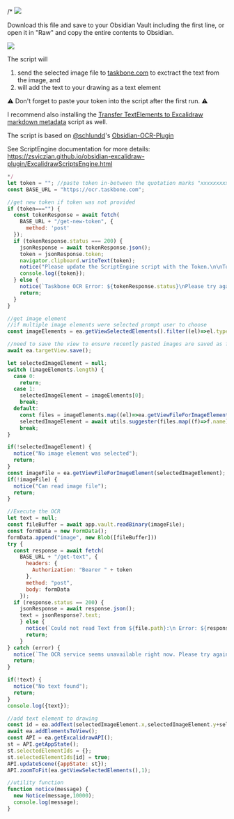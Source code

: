 /*
![](https://raw.githubusercontent.com/zsviczian/obsidian-excalidraw-plugin/master/images/scripts-download-raw.jpg)

Download this file and save to your Obsidian Vault including the first line, or open it in "Raw" and copy the entire contents to Obsidian.

![](https://raw.githubusercontent.com/zsviczian/obsidian-excalidraw-plugin/master/images/scripts-ocr.jpg)

The script will 
  1) send the selected image file to [taskbone.com](https://taskbone.com) to exctract the text from the image, and
  2) will add the text to your drawing as a text element

⚠ Don't forget to paste your token into the script after the first run. ⚠

I recommend also installing the [Transfer TextElements to Excalidraw markdown metadata](Transfer%20TextElements%20to%20Excalidraw%20markdown%metadata.md) script as well.

The script is based on [@schlundd](https://github.com/schlundd)'s [Obsidian-OCR-Plugin](https://github.com/schlundd/obsidian-ocr-plugin)

See ScriptEngine documentation for more details:
https://zsviczian.github.io/obsidian-excalidraw-plugin/ExcalidrawScriptsEngine.html

```javascript
*/
let token = ""; //paste token in-between the quotation marks "xxxxxxxxxx"
const BASE_URL = "https://ocr.taskbone.com";

//get new token if token was not provided
if (token==="") {
  const tokenResponse = await fetch(
	BASE_URL + "/get-new-token", {
	  method: 'post'
  });
  if (tokenResponse.status === 200) {
    jsonResponse = await tokenResponse.json();
	token = jsonResponse.token;
	navigator.clipboard.writeText(token);
	notice("Please update the ScriptEngine script with the Token.\n\nToken is on the clipboard and in Developer Console.");
	console.log({token});
  } else {
	notice(`Taskbone OCR Error: ${tokenResponse.status}\nPlease try again later.`);
	return;
  }
}

//get image element
//if multiple image elements were selected prompt user to choose
const imageElements = ea.getViewSelectedElements().filter((el)=>el.type==="image");

//need to save the view to ensure recently pasted images are saved as files
await ea.targetView.save(); 

let selectedImageElement = null;
switch (imageElements.length) {
  case 0: 
    return;
  case 1: 
    selectedImageElement = imageElements[0];
    break;
  default:
	const files = imageElements.map((el)=>ea.getViewFileForImageElement(el));
	selectedImageElement = await utils.suggester(files.map((f)=>f.name),imageElements);
    break;
}

if(!selectedImageElement) {
  notice("No image element was selected");
  return;
}
const imageFile = ea.getViewFileForImageElement(selectedImageElement);
if(!imageFile) {
  notice("Can read image file");
  return;
}

//Execute the OCR
let text = null;
const fileBuffer = await app.vault.readBinary(imageFile);
const formData = new FormData();
formData.append("image", new Blob([fileBuffer]))
try {
  const response = await fetch(
	BASE_URL + "/get-text", { 
	  headers: {
		Authorization: "Bearer " + token
	  },
	  method: "post",
	  body: formData
	});
  if (response.status == 200) {
	jsonResponse = await response.json();
	text = jsonResponse?.text;
	} else {
	  notice(`Could not read Text from ${file.path}:\n Error: ${response.status}`);
	  return;
	}
} catch (error) {
  notice(`The OCR service seems unavailable right now. Please try again later.`);
  return;
}

if(!text) {
  notice("No text found");
  return;
}
console.log({text});

//add text element to drawing
const id = ea.addText(selectedImageElement.x,selectedImageElement.y+selectedImageElement.height,text);
await ea.addElementsToView();
const API = ea.getExcalidrawAPI();
st = API.getAppState();
st.selectedElementIds = {};
st.selectedElementIds[id] = true;
API.updateScene({appState: st});
API.zoomToFit(ea.getViewSelectedElements(),1);

//utility function
function notice(message) {
  new Notice(message,10000);
  console.log(message);
}